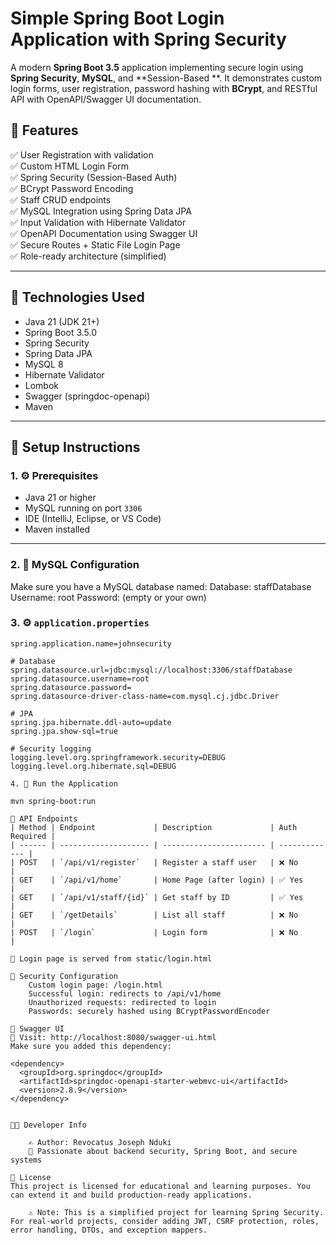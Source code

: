 # Simple Spring Boot Login Application with Spring Security
A modern **Spring Boot 3.5** application implementing secure login using **Spring Security**, **MySQL**, and **Session-Based **. It demonstrates custom login forms, user registration, password hashing with **BCrypt**, and RESTful API with OpenAPI/Swagger UI documentation.

## 📌 Features

✅ User Registration with validation  
✅ Custom HTML Login Form  
✅ Spring Security (Session-Based Auth)  
✅ BCrypt Password Encoding  
✅ Staff CRUD endpoints  
✅ MySQL Integration using Spring Data JPA  
✅ Input Validation with Hibernate Validator  
✅ OpenAPI Documentation using Swagger UI  
✅ Secure Routes + Static File Login Page  
✅ Role-ready architecture (simplified)  

---

## 📁 Technologies Used

- Java 21 (JDK 21+)
- Spring Boot 3.5.0
- Spring Security
- Spring Data JPA
- MySQL 8
- Hibernate Validator
- Lombok
- Swagger (springdoc-openapi)
- Maven

---

## 🧰 Setup Instructions

### 1. ⚙️ Prerequisites

- Java 21 or higher  
- MySQL running on port `3306`  
- IDE (IntelliJ, Eclipse, or VS Code)  
- Maven installed

---

### 2. 💽 MySQL Configuration

Make sure you have a MySQL database named:
Database: staffDatabase
Username: root
Password: (empty or your own)


### 3. ⚙️ `application.properties`

```properties
spring.application.name=johnsecurity

# Database
spring.datasource.url=jdbc:mysql://localhost:3306/staffDatabase
spring.datasource.username=root
spring.datasource.password=
spring.datasource-driver-class-name=com.mysql.cj.jdbc.Driver

# JPA
spring.jpa.hibernate.ddl-auto=update
spring.jpa.show-sql=true

# Security logging
logging.level.org.springframework.security=DEBUG
logging.level.org.hibernate.sql=DEBUG

4. 🚀 Run the Application

mvn spring-boot:run

🧪 API Endpoints
| Method | Endpoint             | Description             | Auth Required |
| ------ | -------------------- | ----------------------- | ------------- |
| POST   | `/api/v1/register`   | Register a staff user   | ❌ No          |
| GET    | `/api/v1/home`       | Home Page (after login) | ✅ Yes         |
| GET    | `/api/v1/staff/{id}` | Get staff by ID         | ✅ Yes         |
| GET    | `/getDetails`        | List all staff          | ❌ No          |
| POST   | `/login`             | Login form              | ❌ No          |

📄 Login page is served from static/login.html

🔐 Security Configuration
    Custom login page: /login.html
    Successful login: redirects to /api/v1/home
    Unauthorized requests: redirected to login
    Passwords: securely hashed using BCryptPasswordEncoder

🧾 Swagger UI
📍 Visit: http://localhost:8080/swagger-ui.html
Make sure you added this dependency:

<dependency>
  <groupId>org.springdoc</groupId>
  <artifactId>springdoc-openapi-starter-webmvc-ui</artifactId>
  <version>2.8.9</version>
</dependency>


👨‍💻 Developer Info

    ✍️ Author: Revocatus Joseph Nduki
    💼 Passionate about backend security, Spring Boot, and secure systems

📄 License
This project is licensed for educational and learning purposes. You can extend it and build production-ready applications.

    ⚠️ Note: This is a simplified project for learning Spring Security. For real-world projects, consider adding JWT, CSRF protection, roles, error handling, DTOs, and exception mappers.
